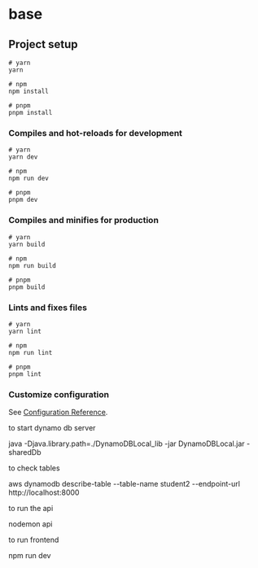# base

## Project setup

```
# yarn
yarn

# npm
npm install

# pnpm
pnpm install
```

### Compiles and hot-reloads for development

```
# yarn
yarn dev

# npm
npm run dev

# pnpm
pnpm dev
```

### Compiles and minifies for production

```
# yarn
yarn build

# npm
npm run build

# pnpm
pnpm build
```

### Lints and fixes files

```
# yarn
yarn lint

# npm
npm run lint

# pnpm
pnpm lint
```

### Customize configuration

See [Configuration Reference](https://vitejs.dev/config/).

to start dynamo db server

java -Djava.library.path=./DynamoDBLocal_lib -jar DynamoDBLocal.jar -sharedDb 

to check tables

aws dynamodb describe-table --table-name student2 --endpoint-url http://localhost:8000

to run the api

nodemon api

to run frontend

npm run dev